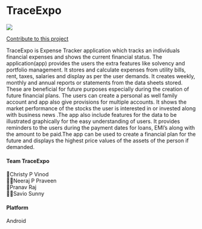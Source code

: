 # **TraceExpo**

<img src="https://avatars.githubusercontent.com/u/105796065?s=200&v=4">

<a href="mailto:tracexpo@gmail.com?subject=contribute">Contribute to this project</a>

TraceExpo is Expense Tracker application which tracks an individuals financial expenses
and shows the current financial status. The application(app) provides the users
the extra features like solvency and portfolio management. It stores and calculate expenses from utility bills, rent, taxes, salaries and display as per the user
demands. It creates weekly, monthly and annual reports or statements from the
data sheets stored. These are beneficial for future purposes especially during the
creation of future financial plans. The users can create a personal as well family
account and app also give provisions for multiple accounts. It shows the market
performance of the stocks the user is interested in or invested along with business
news .The app also include features for the data to be illustrated graphically for
the easy understanding of users. It provides reminders to the users during the
payment dates for loans, EMI’s along with the amount to be paid.The app can
be used to create a financial plan for the future and displays the highest price
values of the assets of the person if demanded.

#### **Team TraceExpo**
💂‍Christy P Vinod<br>
💂‍♂️Neeraj P Praveen<br>
🤴Pranav Raj<br>
🕵️‍♂️Savio Sunny

#### **Platform**
Android
